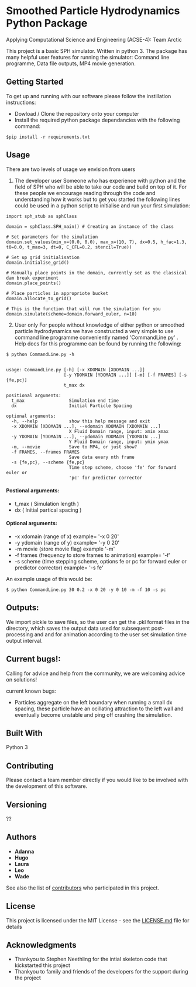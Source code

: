 # Smoothed Particle Hydrodynamics Python Package
Applying Computational Science and Engineering (ACSE-4): Team Arctic

This project is a basic SPH simulator. Written in python 3. The package has many helpful user features for running the simulator: Command line programme, Data file outputs, MP4 movie generation.

## Getting Started

To get up and running with our software please follow the instillation instructions:

- Dowload / Clone the repository onto your computer
- Install the required python package dependancies with the following command:
```
$pip install -r requirements.txt
```

## Usage

There are two levels of usage we envision from users

1. The developer user
Someone who has experience with python and the field of SPH who will be able to take our code and build on top of it. For these people we encourage reading through the code and understanding how it works but to get you started the following lines could be used in a python script to initialise and run your first simulation:
```
import sph_stub as sphClass

domain = sphClass.SPH_main() # Creating an instance of the class

# Set parameters for the simulation
domain.set_values(min_x=(0.0, 0.0), max_x=(10, 7), dx=0.5, h_fac=1.3, t0=0.0, t_max=3, dt=0, C_CFL=0.2, stencil=True)) 

# Set up grid initialisation
domain.initialise_grid()

# Manually place points in the domain, currently set as the classical dam break experiment
domain.place_points()

# Place particles in appropriote bucket
domain.allocate_to_grid()

# This is the function that will run the simulation for you
domain.simulate(scheme=domain.forward_euler, n=10)
```
2. User only
For people without knowledge of either python or smoothed particle hydrodynamics we have constructed a very simple to use command line programme conveniently named 'CommandLine.py' . Help docs for this programme can be found by running the following:

```
$ python CommandLine.py -h


usage: CommandLine.py [-h] [-x XDOMAIN [XDOMAIN ...]]
                      [-y YDOMAIN [YDOMAIN ...]] [-m] [-f FRAMES] [-s {fe,pc}]
                      t_max dx

positional arguments:
  t_max                 Simulation end time
  dx                    Initial Particle Spacing

optional arguments:
  -h, --help            show this help message and exit
  -x XDOMAIN [XDOMAIN ...], --xdomain XDOMAIN [XDOMAIN ...]
                        X Fluid Domain range, input: xmin xmax
  -y YDOMAIN [YDOMAIN ...], --ydomain YDOMAIN [YDOMAIN ...]
                        Y Fluid Domain range, input: ymin ymax
  -m, --movie           Save to MP4, or just show?
  -f FRAMES, --frames FRAMES
                        Save data every nth frame
  -s {fe,pc}, --scheme {fe,pc}
                        Time step scheme, choose 'fe' for forward euler or
                        'pc' for predictor corrector
```
#### Postional arguments: 
  - t_max ( Simulation length )
  - dx ( Initial partical spacing )
#### Optional arguments: 
  - -x xdomain (range of x) example= '-x 0 20'
  - -y ydomain (range of y) example= '-y 0 20'
  - -m movie (store movie flag) example '-m'
  - -f frames (frequency to store frames to animation) example= '-f'
  - -s scheme (time stepping scheme, options fe or pc for forward euler or predictor corrector) example= '-s fe'
  
An example usage of this would be:
```
$ python CommandLine.py 30 0.2 -x 0 20 -y 0 10 -m -f 10 -s pc
```

## Outputs:

We import pickle to save files, so the user can get the .pkl format files in the directory, which saves the output data used for subsequent post-processing and and for animation according to the user set simulation time output interval.

## Current bugs!:
Calling for advice and help from the community, we are welcoming advice on solutions!

current known bugs:
  - Particles aggregate on the left boundary when running a small dx spacing, these particle have an ocillating attraction to the left wall and eventually become unstable and ping off crashing the simulation.

## Built With

Python 3

## Contributing

Please contact a team member directly if you would like to be involved with the development of this software.

## Versioning

?? 

## Authors

* **Adanna**
* **Hugo**
* **Laura**
* **Leo**
* **Wade**


See also the list of [contributors](https://github.com/msc-acse/acse-4-project-2-arctic/contributors) who participated in this project.

## License

This project is licensed under the MIT License - see the [LICENSE.md](LICENSE.md) file for details

## Acknowledgments

* Thankyou to Stephen Neethling for the intial skeleton code that kickstarted this project
* Thankyou to family and friends of the developers for the support during the project
